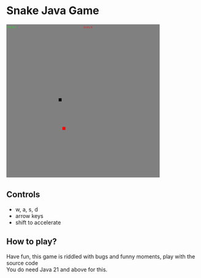 # Snake Java Game

<img src="src/main/screenshots/img.png" alt="drawing" width="400" height="400"/>

## Controls
- w, a, s, d
- arrow keys
- shift to accelerate
## How to play?
Have fun, this game is riddled with bugs and funny moments, play with the source code
<br>
You do need Java 21 and above for this.